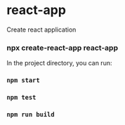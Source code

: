 # react-app
Create react application
### npx create-react-app react-app

In the project directory, you can run:
### `npm start`

### `npm test`

### `npm run build`
